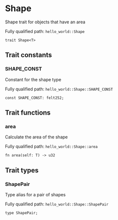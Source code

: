 # Shape

Shape trait for objects that have an area

Fully qualified path: `hello_world::Shape`

<pre><code class="language-rust">trait Shape&lt;T&gt;</code></pre>

## Trait constants

### SHAPE_CONST

Constant for the shape type

Fully qualified path: `hello_world::Shape::SHAPE_CONST`

<pre><code class="language-rust">const SHAPE_CONST: felt252;</code></pre>


## Trait functions

### area

Calculate the area of the shape

Fully qualified path: `hello_world::Shape::area`

<pre><code class="language-rust">fn area(self: T) -&gt; u32</code></pre>


## Trait types

### ShapePair

Type alias for a pair of shapes

Fully qualified path: `hello_world::Shape::ShapePair`

<pre><code class="language-rust">type ShapePair;</code></pre>


